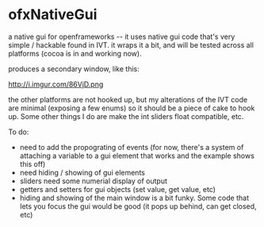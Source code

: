 ofxNativeGui
============

a native gui for openframeworks -- it uses native gui code that's very simple / hackable found in IVT.  it wraps it a bit, and will be tested across all platforms (cocoa is in and working now). 

produces a secondary window, like this: 

http://i.imgur.com/86VjD.png

the other platforms are not hooked up, but my alterations of the IVT code are minimal (exposing a few enums) so it should be a piece of cake to hook up.  Some other things I do are make the int sliders float compatible, etc. 

To do: 

* need to add the propograting of events (for now, there's a system of attaching a variable to a gui element that works and the example shows this off)
* need hiding / showing of gui elements
* sliders need some numerial display of output
* getters and setters for gui objects (set value, get value, etc)
* hiding and showing of the main window is a bit funky.  Some code that lets you focus the gui would be good (it pops up behind, can get closed, etc)

